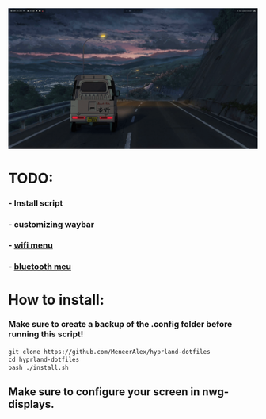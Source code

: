 <img src="./src/preview.png">

# TODO:
### - Install script
### - customizing waybar
### - [wifi menu](https://github.com/ericmurphyxyz/rofi-wifi-menu)
### - [bluetooth meu](https://github.com/nickclyde/rofi-bluetooth)

# How to install:
### Make sure to create a backup of the .config folder before running this script!
```
git clone https://github.com/MeneerAlex/hyprland-dotfiles
cd hyprland-dotfiles
bash ./install.sh
```
## Make sure to configure your screen in nwg-displays.